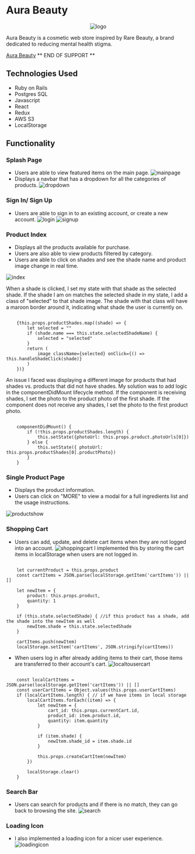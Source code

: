 # Aura Beauty
<p align="center">
    <img  src="./app/assets/images/readme/logo.png" alt="logo">
</p>

Aura Beauty is a cosmetic web store inspired by Rare Beauty, a brand dedicated to reducing mental health stigma.

[Aura Beauty](https://aura-beauty.herokuapp.com/#/) ** END OF SUPPORT **

## Technologies Used

* Ruby on Rails
* Postgres SQL
* Javascript
* React
* Redux
* AWS S3
* LocalStorage

## Functionality

### Splash Page
* Users are able to view featured items on the main page.
![mainpage](./app/assets/images/readme/splash.gif)
* Displays a navbar that has a dropdown for all the categories of products.
![dropdown](./app/assets/images/readme/dropdown.png)


### Sign In/ Sign Up
* Users are able to sign in to an existing account, or create a new account.
![login](./app/assets/images/readme/login.png)
![signup](./app/assets/images/readme/signup.png)


### Product Index
* Displays all the products available for purchase.
* Users are also able to view products filtered by category.
* Users are able to click on shades and see the shade name and product image change in real time.

![index](./app/assets/images/readme/productindex.gif)

When a shade is clicked, I set my state with that shade as the selected shade. If the shade I am on matches the selected shade in my state, I add a class of "selected" to that shade image. The shade with that class will have a maroon border around it, indicating what shade the user is currently on.

<pre><code>
    {this.props.productShades.map((shade) => {
        let selected = ""
        if (shade.name === this.state.selectedShadeName) {
            selected = "selected"
        }
        return (
            image className={selected} onClick={() => this.handleShadeClick(shade)}
        )
    })}
</code></pre>

An issue I faced was displaying a different image for products that had shades vs. products that did not have shades. My solution was to add logic in the componentDidMount lifecycle method. If the component is receiving shades, I set the photo to the product photo of the first shade. If the component does not receive any shades, I set the photo to the first product photo.

<pre><code>
    componentDidMount() {
        if (!this.props.productShades.length) {
            this.setState({photoUrl: this.props.product.photoUrls[0]})
        } else {
            this.setState({ photoUrl: this.props.productShades[0].productPhoto})
        }
    }
</code></pre>


### Single Product Page
* Displays the product information.
* Users can click on "MORE" to view a modal for a full ingredients list and the usage instructions.

![productshow](./app/assets/images/readme/productshow.gif)

### Shopping Cart
* Users can add, update, and delete cart items when they are not logged into an account.
![shoppingcart](./app/assets/images/readme/localcart.gif)
    I implemented this by storing the cart items in localStorage when users are not logged in. 
<pre><code>
    let currentProduct = this.props.product
    const cartItems = JSON.parse(localStorage.getItem('cartItems')) || []

    let newItem = {
        product: this.props.product,
        quantity: 1
    }

    if (this.state.selectedShade) { //if this product has a shade, add the shade into the newItem as well
        newItem.shade = this.state.selectedShade
    }

    cartItems.push(newItem)
    localStorage.setItem('cartItems', JSON.stringify(cartItems))
</code></pre>

* When users log in after already adding items to their cart, those items are transferred to their account's cart.
![localtousercart](./app/assets/images/readme/localtodemocart.gif)
<pre><code>
    const localCartItems = JSON.parse(localStorage.getItem('cartItems')) || []
    const userCartItems = Object.values(this.props.userCartItems)
    if (localCartItems.length) { // if we have items in local storage
        localCartItems.forEach((item) => {              
            let newItem = {
                cart_id: this.props.currentCart.id,
                product_id: item.product.id,
                quantity: item.quantity
            }

            if (item.shade) {
                newItem.shade_id = item.shade.id
            }

            this.props.createCartItem(newItem)
        })

        localStorage.clear()
    }
</code></pre>

### Search Bar
* Users can search for products and if there is no match, they can go back to browsing the site.
![search](./app/assets/images/readme/search.gif)

### Loading Icon
* I also implemented a loading icon for a nicer user experience.
![loadingicon](./app/assets/images/readme/loading.gif)
